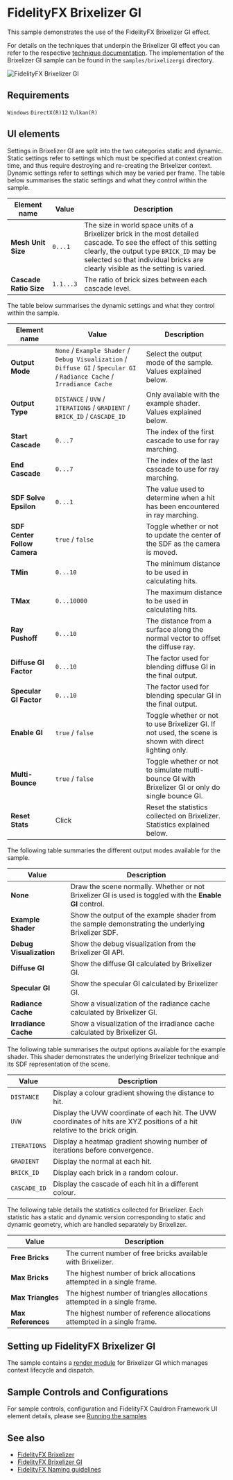 <!-- @page page_samples_brixelizer FidelityFX Brixelizer GI 1.0 -->

<h1>FidelityFX Brixelizer GI</h1>

This sample demonstrates the use of the FidelityFX Brixelizer GI effect.

For details on the techniques that underpin the Brixelizer GI effect you can refer to the respective [technique documentation](../techniques/brixelizer-gi.md). The implementation of the Brixelizer GI sample can be found in the `samples/brixelizergi` directory.

![FidelityFX Brixelizer GI](media/brixelizergi/sample.png)

<h2>Requirements</h2>

`Windows` `DirectX(R)12` `Vulkan(R)`

<h2>UI elements</h2>

Settings in Brixelizer GI are split into the two categories static and dynamic. Static settings refer to settings which must be specified at context creation time, and thus require destroying and re-creating the Brixelizer context. Dynamic settings refer to settings which may be varied per frame. The table below summarises the static settings and what they control within the sample.

| Element name           | Value      | Description |
|------------------------|------------|-------------|
| **Mesh Unit Size**     | `0...1`    | The size in world space units of a Brixelizer brick in the most detailed cascade. To see the effect of this setting clearly, the output type `BRICK_ID` may be selected so that individual bricks are clearly visible as the setting is varied. |
| **Cascade Ratio Size** | `1.1...3` | The ratio of brick sizes between each cascade level. |

The table below summarises the dynamic settings and what they control within the sample.

| Element name                    | Value                                                                      | Description |
|---------------------------------|----------------------------------------------------------------------------|-------------|
| **Output Mode**                 | `None` / `Example Shader` / `Debug Visualization` / `Diffuse GI` / `Specular GI` / `Radiance Cache` / `Irradiance Cache` | Select the output mode of the sample. Values explained below. |
| **Output Type**                 | `DISTANCE` / `UVW` / `ITERATIONS` / `GRADIENT` / `BRICK_ID` / `CASCADE_ID` | Only available with the example shader. Values explained below. |
| **Start Cascade**               | `0...7`                                                                    | The index of the first cascade to use for ray marching. |
| **End Cascade**                 | `0...7`                                                                    | The index of the last cascade to use for ray marching. |
| **SDF Solve Epsilon**           | `0...1`                                                                    | The value used to determine when a hit has been encountered in ray marching. |
| **SDF Center Follow Camera**    | `true` / `false`                                                           | Toggle whether or not to update the center of the SDF as the camera is moved. |
| **TMin**                        | `0...10`                                                                   | The minimum distance to be used in calculating hits. |
| **TMax**                        | `0...10000`                                                                   | The maximum distance to be used in calculating hits. |
| **Ray Pushoff**        | `0...10`         | The distance from a surface along the normal vector to offset the diffuse ray. |
| **Diffuse GI Factor**  | `0...10`         | The factor used for blending diffuse GI in the final output. |
| **Specular GI Factor** | `0...10`         | The factor used for blending specular GI in the final output. |
| **Enable GI**          | `true` / `false` | Toggle whether or not to use Brixelizer GI. If not used, the scene is shown with direct lighting only. |
| **Multi-Bounce**       | `true` / `false` | Toggle whether or not to simulate multi-bounce GI with Brixelizer GI or only do single bounce GI. |
| **Reset Stats**        | Click            | Reset the statistics collected on Brixelizer. Statistics explained below. |

The following table summaries the different output modes available for the sample.

| Value                   | Description |
|-------------------------|-------------|
| **None**                | Draw the scene normally. Whether or not Brixelizer GI is used is toggled with the **Enable GI** control. |
| **Example Shader**      | Show the output of the example shader from the sample demonstrating the underlying Brixelizer SDF. |
| **Debug Visualization** | Show the debug visualization from the Brixelizer GI API. |
| **Diffuse GI**          | Show the diffuse GI calculated by Brixelizer GI. |
| **Specular GI**         | Show the specular GI calculated by Brixelizer GI. |
| **Radiance Cache**      | Show a visualization of the radiance cache calculated by Brixelizer GI. |
| **Irradiance Cache**    | Show a visualization of the irradiance cache calculated by Brixelizer GI. |

The following table summarises the output options available for the example shader. This shader demonstrates the underlying Brixelizer technique and its SDF representation of the scene.

|  Value       | Description |
|--------------|-------------|
| `DISTANCE`   | Display a colour gradient showing the distance to hit. |
| `UVW`        | Display the UVW coordinate of each hit. The UVW coordinates of hits are XYZ positions of a hit relative to the brick origin. |
| `ITERATIONS` | Display a heatmap gradient showing number of iterations before convergence. |
| `GRADIENT`   | Display the normal at each hit. |
| `BRICK_ID`   | Display each brick in a random colour. |
| `CASCADE_ID` | Display the cascade of each hit in a different colour. |

The following table details the statistics collected for Brixelizer. Each statistic has a static and dynamic version corresponding to static and dynamic geometry, which are handled separately by Brixelizer.

| Value              | Description |
|--------------------|-------------|
| **Free Bricks**    | The current number of free bricks available with Brixelizer. |
| **Max Bricks**     | The highest number of brick allocations attempted in a single frame. |
| **Max Triangles**  | The highest number of triangles allocations attempted in a single frame. |
| **Max References** | The highest number of reference allocations attempted in a single frame. |

<h2>Setting up FidelityFX Brixelizer GI</h2>

The sample contains a [render module](../../samples/brixelizergi/brixelizergirendermodule.h) for Brixelizer GI which manages context lifecycle and dispatch.

<h2>Sample Controls and Configurations</h2>

For sample controls, configuration and FidelityFX Cauldron Framework UI element details, please see [Running the samples](../getting-started/running-samples.md)

<h2>See also</h2>

- [FidelityFX Brixelizer](../techniques/brixelizer.md)
- [FidelityFX Brixelizer GI](../techniques/brixelizergi.md)
- [FidelityFX Naming guidelines](../getting-started/naming-guidelines.md)
